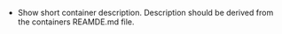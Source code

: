* Show short container description. Description should be derived
from the containers REAMDE.md file.
